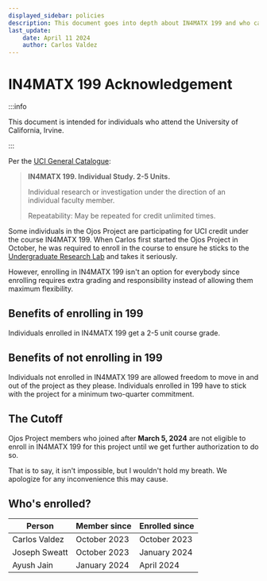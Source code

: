 ```yaml
---
displayed_sidebar: policies
description: This document goes into depth about IN4MATX 199 and who can/cannot enroll in this project for course credit.
last_update:
    date: April 11 2024
    author: Carlos Valdez
---
```


# IN4MATX 199 Acknowledgement

:::info

This document is intended for individuals who attend the University of
California, Irvine.

:::

Per the [UCI General Catalogue](https://catalogue.uci.edu/allcourses/in4matx/):

> **IN4MATX 199. Individual Study. 2-5 Units.**
>
> Individual research or investigation under the direction of an individual
> faculty member.
>
> Repeatability: May be repeated for credit unlimited times.

Some individuals in the Ojos Project are participating for UCI credit under the
course IN4MATX 199. When Carlos first started the Ojos Project in October, he
was required to enroll in the course to ensure he sticks to the
[Undergraduate Research Lab](https://markbaldw.in/url) and takes it seriously.

However, enrolling in IN4MATX 199 isn't an option for everybody since
enrolling requires extra grading and responsibility instead of allowing them
maximum flexibility.

## Benefits of enrolling in 199

Individuals enrolled in IN4MATX 199 get a 2-5 unit course grade.

## Benefits of not enrolling in 199

Individuals not enrolled in IN4MATX 199 are allowed freedom to move in and
out of the project as they please. Individuals enrolled in 199 have to stick
with the project for a minimum two-quarter commitment.

## The Cutoff

Ojos Project members who joined after **March 5, 2024** are not eligible to
enroll in IN4MATX 199 for this project until we get further authorization to do
so.

That is to say, it isn't impossible, but I wouldn't hold my breath. We apologize
for any inconvenience this may cause.

## Who's enrolled?

| Person        | Member since | Enrolled since |
| ------------- | ------------ | -------------- |
| Carlos Valdez | October 2023 | October 2023   |
| Joseph Sweatt | October 2023 | January 2024   |
| Ayush Jain    | January 2024 | April 2024     |
